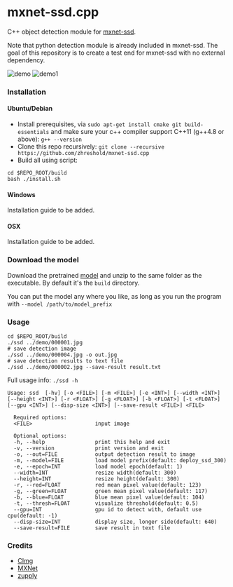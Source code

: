 # mxnet-ssd.cpp
C++ object detection module for [mxnet-ssd](https://github.com/zhreshold/mxnet-ssd).

Note that python detection module is already included in mxnet-ssd.
The goal of this repository is to create a test end for mxnet-ssd with no external
dependency.

![demo](https://cloud.githubusercontent.com/assets/3307514/19162698/900ec9ec-8bbe-11e6-9f24-505906c96371.jpg)
![demo1](https://cloud.githubusercontent.com/assets/3307514/19162697/8f14062e-8bbe-11e6-8f5f-1a4cefb6b428.jpg)

### Installation

#### Ubuntu/Debian
* Install prerequisites, via `sudo apt-get install cmake git build-essentials`
and make sure your c++ compiler support C++11 (g++4.8 or above): `g++ --version`
* Clone this repo recursively:
`git clone --recursive https://github.com/zhreshold/mxnet-ssd.cpp`
* Build all using script:
```
cd $REPO_ROOT/build
bash ./install.sh
```

#### Windows
Installation guide to be added.

#### OSX
Installation guide to be added.

### Download the model
Download the pretrained [model](https://dl.dropboxusercontent.com/u/39265872/deploy_ssd_300_voc0712.zip) and unzip to the same folder as the executable.
By default it's the `build` directory.

You can put the model any where you like, as long as you run the program with `--model /path/to/model_prefix`

### Usage
```
cd $REPO_ROOT/build
./ssd ../demo/000001.jpg
# save detection image
./ssd ../demo/000004.jpg -o out.jpg
# save detection results to text file
./ssd ../demo/000002.jpg --save-result result.txt
```
Full usage info: `./ssd -h`

```
Usage: ssd  [-hv] [-o <FILE>] [-m <FILE>] [-e <INT>] [--width <INT>] [--height <INT>] [-r <FLOAT>] [-g <FLOAT>] [-b <FLOAT>] [-t <FLOAT>] [--gpu <INT>] [--disp-size <INT>] [--save-result <FILE>] <FILE>

  Required options:
  <FILE>                    input image

  Optional options:
  -h, --help                print this help and exit
  -v, --version             print version and exit
  -o, --out=FILE            output detection result to image
  -m, --model=FILE          load model prefix(default: deploy_ssd_300)
  -e, --epoch=INT           load model epoch(default: 1)
  --width=INT               resize width(default: 300)
  --height=INT              resize height(default: 300)
  -r, --red=FLOAT           red mean pixel value(default: 123)
  -g, --green=FLOAT         green mean pixel value(default: 117)
  -b, --blue=FLOAT          blue mean pixel value(default: 104)
  -t, --thresh=FLOAT        visualize threshold(default: 0.5)
  --gpu=INT                 gpu id to detect with, default use cpu(default: -1)
  --disp-size=INT           display size, longer side(default: 640)
  --save-result=FILE        save result in text file

```

### Credits
* [CImg](https://github.com/dtschump/CImg)
* [MXNet](https://github.com/dmlc/mxnet)
* [zupply](https://github.com/zhreshold/zupply)
